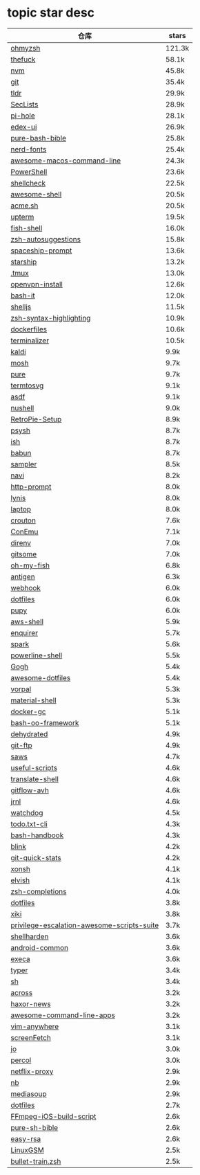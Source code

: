 # topic star desc 




|  仓库   | stars  | 
|-----|-------| 
|[ohmyzsh](https://github.com/ohmyzsh/ohmyzsh.git)|121.3k|
|[thefuck](https://github.com/nvbn/thefuck.git)|58.1k|
|[nvm](https://github.com/nvm-sh/nvm.git)|45.8k|
|[git](https://github.com/git/git.git)|35.4k|
|[tldr](https://github.com/tldr-pages/tldr.git)|29.9k|
|[SecLists](https://github.com/danielmiessler/SecLists.git)|28.9k|
|[pi-hole](https://github.com/pi-hole/pi-hole.git)|28.1k|
|[edex-ui](https://github.com/GitSquared/edex-ui.git)|26.9k|
|[pure-bash-bible](https://github.com/dylanaraps/pure-bash-bible.git)|25.8k|
|[nerd-fonts](https://github.com/ryanoasis/nerd-fonts.git)|25.4k|
|[awesome-macos-command-line](https://github.com/herrbischoff/awesome-macos-command-line.git)|24.3k|
|[PowerShell](https://github.com/PowerShell/PowerShell.git)|23.6k|
|[shellcheck](https://github.com/koalaman/shellcheck.git)|22.5k|
|[awesome-shell](https://github.com/alebcay/awesome-shell.git)|20.5k|
|[acme.sh](https://github.com/acmesh-official/acme.sh.git)|20.5k|
|[upterm](https://github.com/railsware/upterm.git)|19.5k|
|[fish-shell](https://github.com/fish-shell/fish-shell.git)|16.0k|
|[zsh-autosuggestions](https://github.com/zsh-users/zsh-autosuggestions.git)|15.8k|
|[spaceship-prompt](https://github.com/denysdovhan/spaceship-prompt.git)|13.6k|
|[starship](https://github.com/starship/starship.git)|13.2k|
|[.tmux](https://github.com/gpakosz/.tmux.git)|13.0k|
|[openvpn-install](https://github.com/Nyr/openvpn-install.git)|12.6k|
|[bash-it](https://github.com/Bash-it/bash-it.git)|12.0k|
|[shelljs](https://github.com/shelljs/shelljs.git)|11.5k|
|[zsh-syntax-highlighting](https://github.com/zsh-users/zsh-syntax-highlighting.git)|10.9k|
|[dockerfiles](https://github.com/jessfraz/dockerfiles.git)|10.6k|
|[terminalizer](https://github.com/faressoft/terminalizer.git)|10.5k|
|[kaldi](https://github.com/kaldi-asr/kaldi.git)|9.9k|
|[mosh](https://github.com/mobile-shell/mosh.git)|9.7k|
|[pure](https://github.com/sindresorhus/pure.git)|9.7k|
|[termtosvg](https://github.com/nbedos/termtosvg.git)|9.1k|
|[asdf](https://github.com/asdf-vm/asdf.git)|9.1k|
|[nushell](https://github.com/nushell/nushell.git)|9.0k|
|[RetroPie-Setup](https://github.com/RetroPie/RetroPie-Setup.git)|8.9k|
|[psysh](https://github.com/bobthecow/psysh.git)|8.7k|
|[ish](https://github.com/ish-app/ish.git)|8.7k|
|[babun](https://github.com/babun/babun.git)|8.7k|
|[sampler](https://github.com/sqshq/sampler.git)|8.5k|
|[navi](https://github.com/denisidoro/navi.git)|8.2k|
|[http-prompt](https://github.com/httpie/http-prompt.git)|8.0k|
|[lynis](https://github.com/CISOfy/lynis.git)|8.0k|
|[laptop](https://github.com/thoughtbot/laptop.git)|8.0k|
|[crouton](https://github.com/dnschneid/crouton.git)|7.6k|
|[ConEmu](https://github.com/Maximus5/ConEmu.git)|7.1k|
|[direnv](https://github.com/direnv/direnv.git)|7.0k|
|[gitsome](https://github.com/donnemartin/gitsome.git)|7.0k|
|[oh-my-fish](https://github.com/oh-my-fish/oh-my-fish.git)|6.8k|
|[antigen](https://github.com/zsh-users/antigen.git)|6.3k|
|[webhook](https://github.com/adnanh/webhook.git)|6.0k|
|[dotfiles](https://github.com/holman/dotfiles.git)|6.0k|
|[pupy](https://github.com/n1nj4sec/pupy.git)|6.0k|
|[aws-shell](https://github.com/awslabs/aws-shell.git)|5.9k|
|[enquirer](https://github.com/enquirer/enquirer.git)|5.7k|
|[spark](https://github.com/holman/spark.git)|5.6k|
|[powerline-shell](https://github.com/b-ryan/powerline-shell.git)|5.5k|
|[Gogh](https://github.com/Mayccoll/Gogh.git)|5.4k|
|[awesome-dotfiles](https://github.com/webpro/awesome-dotfiles.git)|5.4k|
|[vorpal](https://github.com/dthree/vorpal.git)|5.3k|
|[material-shell](https://github.com/material-shell/material-shell.git)|5.3k|
|[docker-gc](https://github.com/spotify/docker-gc.git)|5.1k|
|[bash-oo-framework](https://github.com/niieani/bash-oo-framework.git)|5.1k|
|[dehydrated](https://github.com/dehydrated-io/dehydrated.git)|4.9k|
|[git-ftp](https://github.com/git-ftp/git-ftp.git)|4.9k|
|[saws](https://github.com/donnemartin/saws.git)|4.7k|
|[useful-scripts](https://github.com/oldratlee/useful-scripts.git)|4.6k|
|[translate-shell](https://github.com/soimort/translate-shell.git)|4.6k|
|[gitflow-avh](https://github.com/petervanderdoes/gitflow-avh.git)|4.6k|
|[jrnl](https://github.com/jrnl-org/jrnl.git)|4.6k|
|[watchdog](https://github.com/gorakhargosh/watchdog.git)|4.5k|
|[todo.txt-cli](https://github.com/todotxt/todo.txt-cli.git)|4.3k|
|[bash-handbook](https://github.com/denysdovhan/bash-handbook.git)|4.3k|
|[blink](https://github.com/blinksh/blink.git)|4.2k|
|[git-quick-stats](https://github.com/arzzen/git-quick-stats.git)|4.2k|
|[xonsh](https://github.com/xonsh/xonsh.git)|4.1k|
|[elvish](https://github.com/elves/elvish.git)|4.1k|
|[zsh-completions](https://github.com/zsh-users/zsh-completions.git)|4.0k|
|[dotfiles](https://github.com/paulirish/dotfiles.git)|3.8k|
|[xiki](https://github.com/trogdoro/xiki.git)|3.8k|
|[privilege-escalation-awesome-scripts-suite](https://github.com/carlospolop/privilege-escalation-awesome-scripts-suite.git)|3.7k|
|[shellharden](https://github.com/anordal/shellharden.git)|3.6k|
|[android-common](https://github.com/litesuits/android-common.git)|3.6k|
|[execa](https://github.com/sindresorhus/execa.git)|3.6k|
|[typer](https://github.com/tiangolo/typer.git)|3.4k|
|[sh](https://github.com/mvdan/sh.git)|3.4k|
|[across](https://github.com/teddysun/across.git)|3.2k|
|[haxor-news](https://github.com/donnemartin/haxor-news.git)|3.2k|
|[awesome-command-line-apps](https://github.com/herrbischoff/awesome-command-line-apps.git)|3.2k|
|[vim-anywhere](https://github.com/cknadler/vim-anywhere.git)|3.1k|
|[screenFetch](https://github.com/KittyKatt/screenFetch.git)|3.1k|
|[jo](https://github.com/jpmens/jo.git)|3.0k|
|[percol](https://github.com/mooz/percol.git)|3.0k|
|[netflix-proxy](https://github.com/ab77/netflix-proxy.git)|2.9k|
|[nb](https://github.com/xwmx/nb.git)|2.9k|
|[mediasoup](https://github.com/versatica/mediasoup.git)|2.9k|
|[dotfiles](https://github.com/jessfraz/dotfiles.git)|2.7k|
|[FFmpeg-iOS-build-script](https://github.com/kewlbear/FFmpeg-iOS-build-script.git)|2.6k|
|[pure-sh-bible](https://github.com/dylanaraps/pure-sh-bible.git)|2.6k|
|[easy-rsa](https://github.com/OpenVPN/easy-rsa.git)|2.6k|
|[LinuxGSM](https://github.com/GameServerManagers/LinuxGSM.git)|2.5k|
|[bullet-train.zsh](https://github.com/caiogondim/bullet-train.zsh.git)|2.5k|
